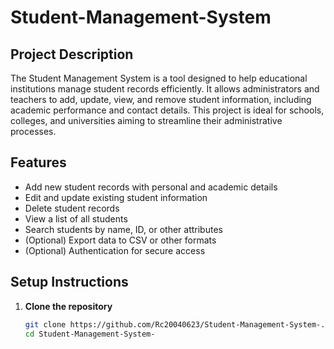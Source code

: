 # Student-Management-System

## Project Description

The Student Management System is a tool designed to help educational institutions manage student records efficiently. It allows administrators and teachers to add, update, view, and remove student information, including academic performance and contact details. This project is ideal for schools, colleges, and universities aiming to streamline their administrative processes.

## Features

- Add new student records with personal and academic details
- Edit and update existing student information
- Delete student records
- View a list of all students
- Search students by name, ID, or other attributes
- (Optional) Export data to CSV or other formats
- (Optional) Authentication for secure access

## Setup Instructions

1. **Clone the repository**
   ```bash
   git clone https://github.com/Rc20040623/Student-Management-System-.git
   cd Student-Management-System-
